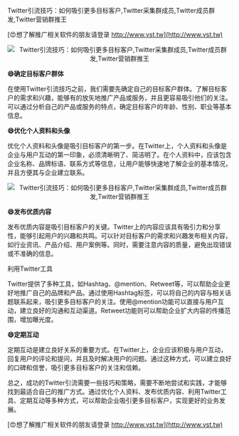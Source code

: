 Twitter引流技巧：如何吸引更多目标客户,Twitter采集群成员,Twitter成员群发,Twitter营销群推王

[😍想了解推广相关软件的朋友请登录 http://www.vst.tw](http://www.vst.tw)

 <center><img src="https://vst.tw/MP4/tuiguang/png/8.png" alt="Twitter引流技巧：如何吸引更多目标客户,Twitter采集群成员,Twitter成员群发,Twitter营销群推王"></center>

**😄确定目标客户群体**

在使用Twitter引流技巧之前，我们需要先确定自己的目标客户群体。了解目标客户的需求和兴趣，能够有的放矢地推广产品或服务，并且更容易吸引他们的关注。可以通过分析自己的产品或服务的特点，确定目标客户的年龄、性别、职业等基本信息。

**😄优化个人资料和头像**

优化个人资料和头像是吸引目标客户的第一步。在Twitter上，个人资料和头像是企业与用户互动的第一印象，必须清晰明了、简洁明了。在个人资料中，应该包含企业名称、品牌标语、联系方式等信息，让用户能够快速地了解企业的基本情况，并且方便其与企业建立联系。

 <center><img src="https://vst.tw/MP4/tuiguang/png/4.png" alt="Twitter引流技巧：如何吸引更多目标客户,Twitter采集群成员,Twitter成员群发,Twitter营销群推王"></center>

**😄发布优质内容**

发布优质内容是吸引目标客户的关键。Twitter上的内容应该具有吸引力和分享性，能够引起用户的兴趣和共鸣。可以针对目标客户的需求和兴趣发布相关内容，如行业资讯、产品介绍、用户案例等。同时，需要注意内容的质量，避免出现错误或不准确的信息。

利用Twitter工具

Twitter提供了多种工具，如Hashtag、@mention、Retweet等，可以帮助企业更好地推广自己的品牌和产品。通过使用Hashtag标签，可以将自己的内容与相关话题联系起来，吸引更多目标客户的关注。使用@mention功能可以直接与用户互动，建立良好的沟通和互动渠道。Retweet功能则可以帮助企业扩大内容的传播范围，增加曝光度。

**😄定期互动**

定期互动是建立良好关系的重要方式。在Twitter上，企业应该积极与用户互动，回复用户的评论和提问，并且及时解决用户的问题。通过这种方式，可以建立良好的口碑和信誉，吸引更多目标客户的关注和信赖。

总之，成功的Twitter引流需要一些技巧和策略，需要不断地尝试和实践，才能够找到最适合自己的推广方式。通过优化个人资料、发布优质内容、利用Twitter工具、定期互动等多种方式，可以帮助企业吸引更多目标客户，实现更好的业务发展。

[😍想了解推广相关软件的朋友请登录 http://www.vst.tw](http://www.vst.tw)



